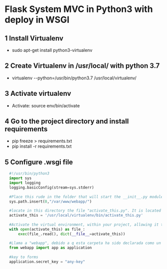 # Flask System MVC in Python3 with deploy in WSGI

## 1 Install Virtualenv
- sudo apt-get install python3-virtualenv
  
## 2 Create Virtualenv in /usr/local/ with python 3.7
- virtualenv --python=/usr/bin/python3.7 /usr/local/virtualenv/

## 3 Activate virtualenv
 - Activate: source env/bin/activate

## 4 Go to the project directory and install requirements
- pip freeze > requirements.txt
- pip install -r requirements.txt

## 5 Configure .wsgi file
```python
  #!/usr/bin/python3
  import sys
  import logging
  logging.basicConfig(stream=sys.stderr)
  
  #Place this rude in the folder that will start the __init__.py module that contains the "app" instance
  sys.path.insert(0,"/var/www/webapp/")
  
  #locate in this directory the file "activate_this.py". It is located in the "virtualenv" folder created in step
  activate_this = '/usr/local/virtualenv/bin/activate_this.py'
  
  #Activate the virtual environment, within your project, allowing it to be activated online. Only for python3
  with open(activate_this) as file_:
      exec(file_.read(), dict(__file__=activate_this))
      
  #Llama a "webapp", debido a q esta carpeta ha sido declarada como un "modulo" en flask, al crear e inicializar "app" en la raiz dentro de su directorio.
  from webapp import app as application
  
  #key to forms
  application.secret_key = "any-key"
